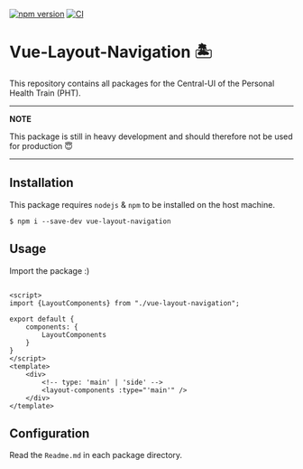 [![npm version](https://badge.fury.io/js/vue-layout-navigation.svg)](https://badge.fury.io/js/vue-layout-navigation)
[![CI](https://github.com/Tada5hi/vue-layout-navigation/actions/workflows/main.yml/badge.svg)](https://github.com/Tada5hi/vue-layout-navigation/actions/workflows/main.yml)

# Vue-Layout-Navigation 🏝
This repository contains all packages for the Central-UI of the Personal Health Train (PHT).


---
**NOTE**

This package is still in heavy development and should therefore not be used for production 😇

---

## Installation
This package requires `nodejs` & `npm` to be installed on the host machine.
```
$ npm i --save-dev vue-layout-navigation
```

## Usage
Import the package :)

```vue

<script>
import {LayoutComponents} from "./vue-layout-navigation";

export default {
    components: {
        LayoutComponents
    }
}
</script>
<template>
    <div>
        <!-- type: 'main' | 'side' -->
        <layout-components :type="'main'" />
    </div>
</template>
```

## Configuration
Read the `Readme.md` in each package directory.

